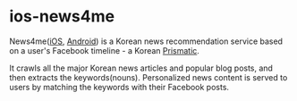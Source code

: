 # ios-news4me

News4me(<a href="https://github.com/xissy/ios-news4me">iOS</a>, <a href="https://github.com/xissy/news4me-android">Android</a>) is a Korean news recommendation service based on a user's Facebook timeline - a Korean <a href="http://getprismatic.com/">Prismatic</a>.

It crawls all the major Korean news articles and popular blog posts, and then extracts the keywords(nouns). Personalized news content is served to users by matching the keywords with their Facebook posts.

